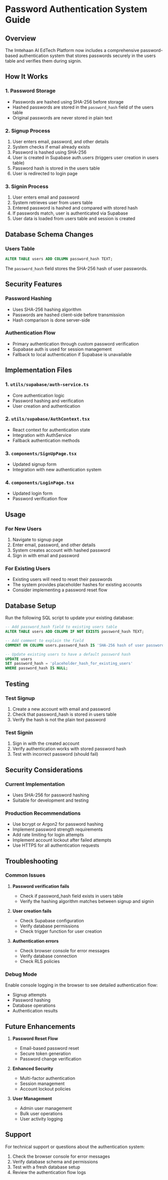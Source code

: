 # Password Authentication System Guide

## Overview

The Imtehaan AI EdTech Platform now includes a comprehensive password-based authentication system that stores passwords securely in the users table and verifies them during signin.

## How It Works

### 1. Password Storage
- Passwords are hashed using SHA-256 before storage
- Hashed passwords are stored in the `password_hash` field of the users table
- Original passwords are never stored in plain text

### 2. Signup Process
1. User enters email, password, and other details
2. System checks if email already exists
3. Password is hashed using SHA-256
4. User is created in Supabase auth.users (triggers user creation in users table)
5. Password hash is stored in the users table
6. User is redirected to login page

### 3. Signin Process
1. User enters email and password
2. System retrieves user from users table
3. Entered password is hashed and compared with stored hash
4. If passwords match, user is authenticated via Supabase
5. User data is loaded from users table and session is created

## Database Schema Changes

### Users Table
```sql
ALTER TABLE users ADD COLUMN password_hash TEXT;
```

The `password_hash` field stores the SHA-256 hash of user passwords.

## Security Features

### Password Hashing
- Uses SHA-256 hashing algorithm
- Passwords are hashed client-side before transmission
- Hash comparison is done server-side

### Authentication Flow
- Primary authentication through custom password verification
- Supabase auth is used for session management
- Fallback to local authentication if Supabase is unavailable

## Implementation Files

### 1. `utils/supabase/auth-service.ts`
- Core authentication logic
- Password hashing and verification
- User creation and authentication

### 2. `utils/supabase/AuthContext.tsx`
- React context for authentication state
- Integration with AuthService
- Fallback authentication methods

### 3. `components/SignUpPage.tsx`
- Updated signup form
- Integration with new authentication system

### 4. `components/LoginPage.tsx`
- Updated login form
- Password verification flow

## Usage

### For New Users
1. Navigate to signup page
2. Enter email, password, and other details
3. System creates account with hashed password
4. Sign in with email and password

### For Existing Users
- Existing users will need to reset their passwords
- The system provides placeholder hashes for existing accounts
- Consider implementing a password reset flow

## Database Setup

Run the following SQL script to update your existing database:

```sql
-- Add password_hash field to existing users table
ALTER TABLE users ADD COLUMN IF NOT EXISTS password_hash TEXT;

-- Add comment to explain the field
COMMENT ON COLUMN users.password_hash IS 'SHA-256 hash of user password for local authentication';

-- Update existing users to have a default password hash
UPDATE users 
SET password_hash = 'placeholder_hash_for_existing_users' 
WHERE password_hash IS NULL;
```

## Testing

### Test Signup
1. Create a new account with email and password
2. Check that password_hash is stored in users table
3. Verify the hash is not the plain text password

### Test Signin
1. Sign in with the created account
2. Verify authentication works with stored password hash
3. Test with incorrect password (should fail)

## Security Considerations

### Current Implementation
- Uses SHA-256 for password hashing
- Suitable for development and testing

### Production Recommendations
- Use bcrypt or Argon2 for password hashing
- Implement password strength requirements
- Add rate limiting for login attempts
- Implement account lockout after failed attempts
- Use HTTPS for all authentication requests

## Troubleshooting

### Common Issues

1. **Password verification fails**
   - Check if password_hash field exists in users table
   - Verify the hashing algorithm matches between signup and signin

2. **User creation fails**
   - Check Supabase configuration
   - Verify database permissions
   - Check trigger function for user creation

3. **Authentication errors**
   - Check browser console for error messages
   - Verify database connection
   - Check RLS policies

### Debug Mode
Enable console logging in the browser to see detailed authentication flow:
- Signup attempts
- Password hashing
- Database operations
- Authentication results

## Future Enhancements

1. **Password Reset Flow**
   - Email-based password reset
   - Secure token generation
   - Password change verification

2. **Enhanced Security**
   - Multi-factor authentication
   - Session management
   - Account lockout policies

3. **User Management**
   - Admin user management
   - Bulk user operations
   - User activity logging

## Support

For technical support or questions about the authentication system:
1. Check the browser console for error messages
2. Verify database schema and permissions
3. Test with a fresh database setup
4. Review the authentication flow logs

